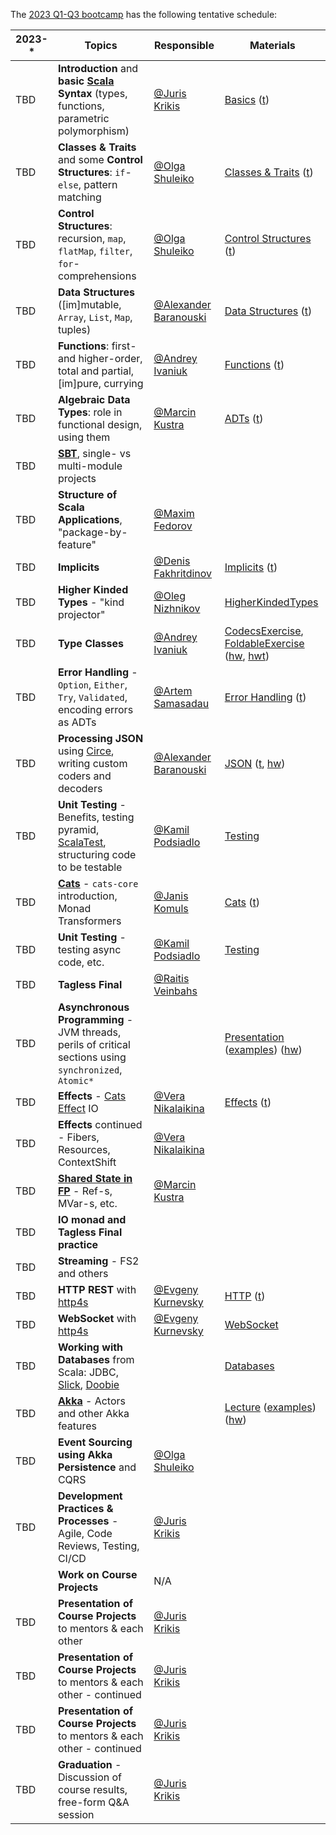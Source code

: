 The [2023 Q1-Q3 bootcamp](https://scala-bootcamp.evolution.com/) has the following tentative schedule:

| 2023-* | Topics                                                                                                                      | Responsible                                             | Materials                                                                                                                                                                                                                                                                                                                                                                      |
|--------|-----------------------------------------------------------------------------------------------------------------------------|---------------------------------------------------------|--------------------------------------------------------------------------------------------------------------------------------------------------------------------------------------------------------------------------------------------------------------------------------------------------------------------------------------------------------------------------------|
| TBD    | **Introduction** and **basic [Scala](https://www.scala-lang.org/) Syntax** (types, functions, parametric polymorphism)      | [@Juris Krikis](https://github.com/jurisk)              | [Basics](src/main/scala/com/evolutiongaming/bootcamp/basics/Basics.scala) ([t](src/test/scala/com/evolutiongaming/bootcamp/basics/BasicsSpec.scala))                                                                                                                                                                                                                           |
| TBD    | **Classes & Traits** and some **Control Structures**: `if`-`else`, pattern matching                                         | [@Olga Shuleiko](https://github.com/olga-shuleyko)      | [Classes & Traits](src/main/scala/com/evolutiongaming/bootcamp/basics/ClassesAndTraits.scala) ([t](src/test/scala/com/evolutiongaming/bootcamp/basics/ClassesAndTraitsSpec.scala))                                                                                                                                                                                             |
| TBD    | **Control Structures**: recursion, `map`, `flatMap`, `filter`, `for`-comprehensions                                         | [@Olga Shuleiko](https://github.com/olga-shuleyko)      | [Control Structures](src/main/scala/com/evolutiongaming/bootcamp/basics/ControlStructures.scala) ([t](src/test/scala/com/evolutiongaming/bootcamp/basics/ControlStructuresSpec.scala))                                                                                                                                                                                         |
| TBD    | **Data Structures** ([im]mutable, `Array`, `List`, `Map`, tuples)                                                           | [@Alexander Baranouski](https://github.com/alba-s)      | [Data Structures](src/main/scala/com/evolutiongaming/bootcamp/basics/DataStructures.scala) ([t](src/test/scala/com/evolutiongaming/bootcamp/basics/DataStructuresSpec.scala))                                                                                                                                                                                                  |
| TBD    | **Functions**: first- and higher-order, total and partial, [im]pure, currying                                               | [@Andrey Ivaniuk]( https://github.com/anivaniuk)        | [Functions](src/main/scala/com/evolutiongaming/bootcamp/functions/Functions.scala) ([t](src/test/scala/com/evolutiongaming/bootcamp/functions/FunctionsSpec.scala))                                                                                                                                                                                                            |
| TBD    | **Algebraic Data Types**: role in functional design, using them                                                             | [@Marcin Kustra](https://github.com/MrKustra94)         | [ADTs](src/main/scala/com/evolutiongaming/bootcamp/adt/AlgebraicDataTypes.scala) ([t](src/test/scala/com/evolutiongaming/bootcamp/adt/AlgebraicDataTypesSpec.scala))                                                                                                                                                                                                           |
| TBD    | **[SBT](https://www.scala-sbt.org/)**, single- vs multi-module projects                                                     |                                                         |                                                                                                                                                                                                                                                                                                                                                                                |
| TBD    | **Structure of Scala Applications**, "package-by-feature"                                                                   | [@Maxim Fedorov](https://github.com/efemelar)           |                                                                                                                                                                                                                                                                                                                                                                                |
| TBD    | **Implicits**                                                                                                               | [@Denis Fakhritdinov](https://github.com/dfakhritdinov) | [Implicits](src/main/scala/com/evolutiongaming/bootcamp/implicits/ImplicitClasses.scala) ([t](src/test/scala/com/evolutiongaming/bootcamp/implicits/ImplicitClassesSpec.scala))                                                                                                                                                                                                |
| TBD    | **Higher Kinded Types** - "kind projector"                                                                                  | [@Oleg Nizhnikov](https://github.com/Odomontois)        | [HigherKindedTypes](src/main/scala/com/evolutiongaming/bootcamp/typeclass/HigherKindedTypes.scala)                                                                                                                                                                                                                                                                             |
| TBD    | **Type Classes**                                                                                                            | [@Andrey Ivaniuk]( https://github.com/anivaniuk)        | [CodecsExercise](src/main/scala/com/evolutiongaming/bootcamp/typeclass/CodecsExercise.scala), [FoldableExercise](src/main/scala/com/evolutiongaming/bootcamp/typeclass/FoldableExercise.scala) ([hw](src/main/scala/com/evolutiongaming/bootcamp/typeclass/ImplicitsHomework.scala), [hwt](src/test/scala/com/evolutiongaming/bootcamp/typeclass/ImplicitsHomeworkSpec.scala)) |
| TBD    | **Error Handling** - `Option`, `Either`, `Try`, `Validated`, encoding errors as ADTs                                        | [@Artem Samasadau](https://github.com/pizzaeueu)        | [Error Handling](src/main/scala/com/evolutiongaming/bootcamp/error_handling/ErrorHandling.scala) ([t](src/test/scala/com/evolutiongaming/bootcamp/error_handling/ErrorHandlingSpec.scala))                                                                                                                                                                                     |
| TBD    | **Processing JSON** using [Circe](https://circe.github.io/circe/), writing custom coders and decoders                       | [@Alexander Baranouski](https://github.com/alba-s)      | [JSON](src/main/scala/com/evolutiongaming/bootcamp/json/CirceExercises.scala) ([t](src/test/scala/com/evolutiongaming/bootcamp/json/CirceExercisesSpec.scala), [hw](src/test/scala/com/evolutiongaming/bootcamp/json/HomeworkSpec.scala))                                                                                                                                      |
| TBD    | **Unit Testing** - Benefits, testing pyramid, [ScalaTest](https://www.scalatest.org/), structuring code to be testable      | [@Kamil Podsiadlo](https://github.com/kpodsiad)         | [Testing](src/test/scala/com/evolutiongaming/bootcamp/testing2)                                                                                                                                                                                                                                                                                                                |
| TBD    | **[Cats](https://typelevel.org/cats/)** - `cats-core` introduction, Monad Transformers                                      | [@Janis Komuls](https://github.com/janiskomuls)         | [Cats](https://github.com/evolution-gaming/scala-bootcamp/tree/master/src/main/scala/com/evolutiongaming/bootcamp/cats/v2) ([t](https://github.com/evolution-gaming/scala-bootcamp/tree/master/src/test/scala/com/evolutiongaming/bootcamp/cats/v2))                                                                                                                           |
| TBD    | **Unit Testing** - testing async code, etc.                                                                                 | [@Kamil Podsiadlo](https://github.com/kpodsiad)         | [Testing](src/test/scala/com/evolutiongaming/bootcamp/testing2)                                                                                                                                                                                                                                                                                                                |
| TBD    | **Tagless Final**                                                                                                           | [@Raitis Veinbahs](https://github.com/siers)            |                                                                                                                                                                                                                                                                                                                                                                                |
| TBD    | **Asynchronous Programming** - JVM threads, perils of critical sections using `synchronized`, `Atomic*`                     |                                                         | [Presentation](presentations/2020-q1-q2/Asynchronous%20programming.pdf) ([examples](src/main/scala/com/evolutiongaming/bootcamp/async/async.scala)) ([hw](src/main/scala/com/evolutiongaming/bootcamp/async/AsyncHomework.scala))                                                                                                                                              |
| TBD    | **Effects** - [Cats Effect](https://typelevel.org/cats-effect/) IO                                                          | [@Vera Nikalaikina](https://github.com/nikalaikina)     | [Effects](src/main/scala/com/evolutiongaming/bootcamp/effects) ([t](src/test/scala/com/evolutiongaming/bootcamp/effects/EffectsSpec.scala))                                                                                                                                                                                                                                    |
| TBD    | **Effects** continued - Fibers, Resources, ContextShift                                                                     | [@Vera Nikalaikina](https://github.com/nikalaikina)     |                                                                                                                                                                                                                                                                                                                                                                                |
| TBD    | **[Shared State in FP](https://typelevel.org/cats-effect/concurrency/basics.html)** - Ref-s, MVar-s, etc.                   | [@Marcin Kustra](https://github.com/MrKustra94)         |                                                                                                                                                                                                                                                                                                                                                                                |
| TBD    | **IO monad and Tagless Final practice**                                                                                     |                                                         |                                                                                                                                                                                                                                                                                                                                                                                |
| TBD    | **Streaming** - FS2 and others                                                                                              |                                                         |                                                                                                                                                                                                                                                                                                                                                                                |
| TBD    | **HTTP REST** with [http4s](https://http4s.org/)                                                                            | [@Evgeny Kurnevsky](https://github.com/kurnevsky)       | [HTTP](src/main/scala/com/evolutiongaming/bootcamp/http/Http.scala) ([t](src/test/scala/com/evolutiongaming/bootcamp/http/HttpSpec.scala))                                                                                                                                                                                                                                     |
| TBD    | **WebSocket** with [http4s](https://http4s.org/)                                                                            | [@Evgeny Kurnevsky](https://github.com/kurnevsky)       | [WebSocket](src/main/scala/com/evolutiongaming/bootcamp/http/WebSocket.scala)                                                                                                                                                                                                                                                                                                  |
| TBD    | **Working with Databases** from Scala: JDBC, [Slick](http://scala-slick.org/), [Doobie](https://tpolecat.github.io/doobie/) |                                                         | [Databases](src/main/scala/com/evolutiongaming/bootcamp/db/00%20-%20Introduction.md)                                                                                                                                                                                                                                                                                           |
| TBD    | **[Akka](https://akka.io/)** - Actors and other Akka features                                                               |                                                         | [Lecture](src/main/scala/com/evolutiongaming/bootcamp/akka/actors/Lecture.md) ([examples](src/main/scala/com/evolutiongaming/bootcamp/akka/actors)) ([hw](src/main/scala/com/evolutiongaming/bootcamp/akka/actors/Homework.md))                                                                                                                                                |
| TBD    | **Event Sourcing using Akka Persistence** and CQRS                                                                          | [@Olga Shuleiko](https://github.com/olga-shuleyko)      |                                                                                                                                                                                                                                                                                                                                                                                |
| TBD    | **Development Practices & Processes** - Agile, Code Reviews, Testing, CI/CD                                                 | [@Juris Krikis](https://github.com/jurisk)              |                                                                                                                                                                                                                                                                                                                                                                                |
|        | **Work on Course Projects**                                                                                                 | N/A                                                     |                                                                                                                                                                                                                                                                                                                                                                                |
| TBD    | **Presentation of Course Projects** to mentors & each other                                                                 | [@Juris Krikis](https://github.com/jurisk)              |                                                                                                                                                                                                                                                                                                                                                                                |
| TBD    | **Presentation of Course Projects** to mentors & each other - continued                                                     | [@Juris Krikis](https://github.com/jurisk)              |                                                                                                                                                                                                                                                                                                                                                                                |
| TBD    | **Presentation of Course Projects** to mentors & each other - continued                                                     | [@Juris Krikis](https://github.com/jurisk)              |                                                                                                                                                                                                                                                                                                                                                                                |
| TBD    | **Graduation** - Discussion of course results, free-form Q&A session                                                        | [@Juris Krikis](https://github.com/jurisk)              |                                                                                                                                                                                                                                                                                                                                                                                |
